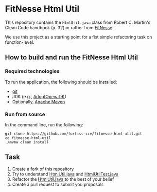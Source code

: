 # FitNesse Html Util

This repository contains the `HtmlUtil.java` class from Robert C. Martin's Clean Code handbook (p. 32) or rather
from [FitNesse](https://github.com/unclebob/fitnesse/).

We use this project as a starting point for a fist simple refactoring task on function-level.

## How to build and run the FitNesse Html Util

### Required technologies

To run the application, the following should be installed:

* [git](https://git-scm.com/downloads)
* JDK (e.g., [AdoptOpenJDK](https://adoptopenjdk.net/))
* Optionally, [Apache Maven](https://maven.apache.org/install.html)

### Run from source

In the command line, run the following:

```shell
git clone https://github.com/fortiss-cce/fitnesse-html-util.git
cd fitnesse-html-util
./mvnw clean install
```

## Task

1. Create a fork of this repository
2. Try to understand [HtmlUtil.java](./src/main/java/HtmlUtil.java)
   and [HtmlUtilTest.java](./src/test/java/HtmlUtilTest.java)
3. Refactor the [HtmlUtil.java](./src/main/java/HtmlUtil.java) to the best of your belief
4. Create a pull request to submit you proposals
